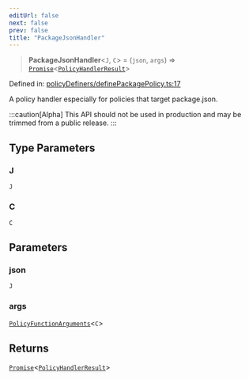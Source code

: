 ```yaml
---
editUrl: false
next: false
prev: false
title: "PackageJsonHandler"
---
```


> **PackageJsonHandler**\<`J`, `C`\> = (`json`, `args`) => [`Promise`](https://developer.mozilla.org/docs/Web/JavaScript/Reference/Global_Objects/Promise)\<[`PolicyHandlerResult`](/api/type-aliases/policyhandlerresult/)\>

Defined in: [policyDefiners/definePackagePolicy.ts:17](https://github.com/tylerbutler/tools-monorepo/blob/main/packages/repopo/src/policyDefiners/definePackagePolicy.ts#L17)

A policy handler especially for policies that target package.json.

:::caution[Alpha]
This API should not be used in production and may be trimmed from a public release.
:::

## Type Parameters

### J

`J`

### C

`C`

## Parameters

### json

`J`

### args

[`PolicyFunctionArguments`](/api/interfaces/policyfunctionarguments/)\<`C`\>

## Returns

[`Promise`](https://developer.mozilla.org/docs/Web/JavaScript/Reference/Global_Objects/Promise)\<[`PolicyHandlerResult`](/api/type-aliases/policyhandlerresult/)\>
